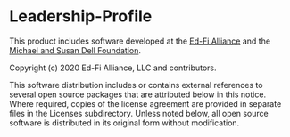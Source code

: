 # Leadership-Profile

This product includes software developed at the [Ed-Fi
Alliance](https://www.ed-fi.org) and the [Michael and Susan Dell Foundation](https://www.dell.org).

Copyright (c) 2020 Ed-Fi Alliance, LLC and contributors.

This software distribution includes or contains external references to several
open source packages that are attributed below in this notice. Where required,
copies of the license agreement are provided in separate files in the Licenses
subdirectory. Unless noted below, all open source software is distributed in its
original form without modification.
